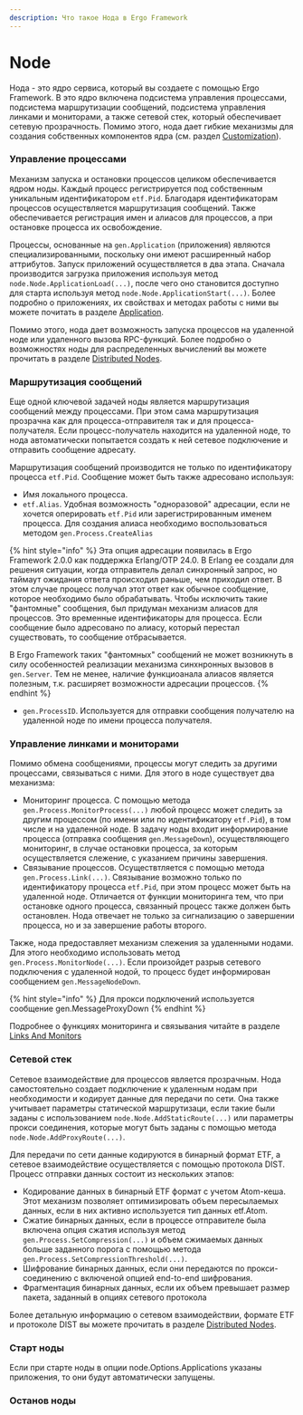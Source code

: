 ```yaml
---
description: Что такое Нода в Ergo Framework
---
```


# Node

Нода - это ядро сервиса, который вы создаете с помощью Ergo Framework. В это ядро включена подсистема управления процессами, подсистема маршрутизации сообщений, подсистема управления линками и мониторами, а также сетевой стек, который обеспечивает сетевую прозрачность. Помимо этого, нода дает гибкие механизмы для создания собственных компонентов ядра (см. раздел [Customization](../advanced/customization/)).

### Управление процессами

Механизм запуска и остановки процессов целиком обеспечивается ядром ноды. Каждый процесс регистрируется под собственным уникальным идентификатором `etf.Pid`. Благодаря идентификаторам процессов осуществляется маршрутизация сообщений. Также обеспечивается регистрация имен и алиасов для процессов, а при остановке процесса их освобождение.

Процессы, основанные на `gen.Application` (приложения) являются специализированными, поскольку они имеют расширенный набор аттрибутов. Запуск приложений осуществляется в два этапа. Сначала производится загрузка приложения используя метод `node.Node.ApplicationLoad(...)`, после чего оно становится доступно для старта используя метод `node.Node.ApplicationStart(...)`. Более подробно о приложениях, их свойствах и методах работы с ними вы можете почитать в разделе [Application](../generic-behaviors/application.md).

Помимо этого, нода дает возможность запуска процессов на удаленной ноде или удаленного вызова RPC-функций. Более подробно о возможностях ноды для распределенных вычислений вы можете прочитать в разделе [Distributed Nodes](distributed-nodes/).

### Маршрутизация сообщений

Еще одной ключевой задачей ноды является маршрутизация сообщений между процессами. При этом сама маршрутизация прозрачна как для процесса-отправителя так и для процесса-получателя. Если процесс-получатель находится на удаленной ноде, то нода автоматически попытается создать к ней сетевое подключение и отправить сообщение адресату.

Маршрутизация сообщений производится не только по идентификатору процесса `etf.Pid`. Сообщение может быть также адресовано используя:&#x20;

* Имя локального процесса.
* `etf.Alias`. Удобная возможность "одноразовой" адресации, если не хочется оперировать `etf.Pid` или зарегистрированным именем процесса. Для создания алиаса необходимо воспользоваться методом `gen.Process.CreateAlias`

{% hint style="info" %}
Эта опция адресации появилась в Ergo Framework 2.0.0 как поддержка Erlang/OTP 24.0. В Erlang ee создали для решения ситуации, когда отправитель делал синхронный запрос, но таймаут ожидания ответа происходил раньше, чем приходил ответ. В этом случае процесс получал этот ответ как обычное сообщение, которое необходимо было обрабатывать. Чтобы исключить такие "фантомные" сообщения, был придуман механизм алиасов для процессов. Это временные идентификаторы для процесса. Если сообщение было адресовано по алиасу, который перестал существовать, то сообщение отбрасывается.

В Ergo Framework таких "фантомных" сообщений не может возникнуть в силу особенностей реализации механизма синхнронных вызовов в `gen.Server`. Тем не менее, наличие функциоанала алиасов является полезным, т.к. расширяет возможности адресации процессов.
{% endhint %}

* `gen.ProcessID`. Используется для отправки сообщения получателю на удаленной ноде по имени процесса получателя.

### Управление линками и мониторами

Помимо обмена сообщениями, процессы могут следить за другими процессами, связываться с ними. Для этого в ноде существует два механизма:

* Мониторинг процесса. C помощью метода `gen.Process.MonitorProcess(...)` любой процесс может следить за другим процессом (по имени или по идентификатору `etf.Pid`), в том числе и на удаленной ноде. В задачу ноды входит информирование процесса (отправка сообщения `gen.MessageDown`), осуществляющего мониторинг, в случае остановки процесса, за которым осуществляется слежение, с указанием причины завершения.
* Связывание процессов. Осуществтляется с помощью метода `gen.Process.Link(...)`. Связывание возможно только по идентификатору процесса `etf.Pid`, при этом процесс может быть на удаленной ноде. Отличается от функции мониторинга тем, что при остановке одного процесса, связанный процесс также должен быть остановлен. Нода отвечает не только за сигнализацию о завершении процесса, но и за завершение работы второго.

Также, нода предоставляет механизм слежения за удаленными нодами. Для этого необходимо использовать метод `gen.Process.MonitorNode(...)`. Если произойдет разрыв сетевого подключения с удаленной нодой, то процесс будет информирован сообщением `gen.MessageNodeDown`.&#x20;

{% hint style="info" %}
Для прокси подключений используется сообщение gen.MessageProxyDown
{% endhint %}

Подробнее о функциях мониторинга и связывания читайте в разделе [Links And Monitors](links-and-monitors.md)

### Сетевой стек

Сетевое взаимодействие для процессов является прозрачным. Нода самостоятельно создает подключение к удаленным нодам при необходимости и кодирует данные для передачи по сети. Она также учитывает параметры статической маршрутизаци, если такие были заданы с использованием `node.Node.AddStaticRoute(...)` или параметры прокси соединения, которые могут быть заданы с помощью метода `node.Node.AddProxyRoute(...)`.

Для передачи по сети данные кодируются в бинарный формат ETF, а сетевое взаимодействие осуществляется с помощью протокола DIST. Процесс отправки данных состоит из нескольких этапов:

* Кодирование данных в бинарный ETF формат с учетом Atom-кеша. Этот механизм позволяет оптимизировать объем пересылаемых данных, если в них активно используется тип данных etf.Atom.
* Сжатие бинарных данных, если в процессе отправителе была включена опция сжатия используя метод `gen.Process.SetCompression(...)` и объем сжимаемых данных больше заданного порога с помощью метода `gen.Process.SetCompressionThreshold(...)`.&#x20;
* Шифрование бинарных данных, если они передаются по прокси-соединению с включеной опцией end-to-end шифрования.
* Фрагментация бинарных данных, если их объем превышает размер пакета, заданный в опциях сетевого протокола

Более детальную информацию о сетевом взаимодействии, формате ETF и протоколе DIST вы можете прочитать в разделе [Distributed Nodes](distributed-nodes/).

### Старт ноды

Если при старте ноды в опции node.Options.Applications указаны приложения, то они будут автоматически запущены.&#x20;

### Останов ноды



